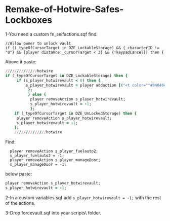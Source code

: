 # Remake-of-Hotwire-Safes-Lockboxes

 1-You need a custom fn_selfactions.sqf 
 find: 
 ```
 //Allow owner to unlock vault
if ((_typeOfCursorTarget in DZE_LockableStorage) && {_characterID != "0"} && {player distance _cursorTarget < 3} && {!keypadCancel}) then {
```

Above it paste: 

```ruby
//////////////hotwire
if (_typeOfCursorTarget in DZE_LockableStorage) then {	
	 if (s_player_hotwirevault < 0) then {                 	 
	     s_player_hotwirevault = player addaction [("<t color=""#B40404"">" + ("Hotwire Vault") +"</t>"), "scripts\forcevault.sqf",_cursorTarget, 0, false, true, "", ""];
          };				   
          } else {
           player removeAction s_player_hotwirevault;
           s_player_hotwirevault = -1;
           };	
	if (_typeOfCursorTarget in DZE_UnLockedStorage) then {
	 player removeAction s_player_hotwirevault;
     s_player_hotwirevault = -1;
	};
	//////////////hotwire
  ```
  
  Find:
  ```
  	player removeAction s_player_fuelauto2;
	s_player_fuelauto2 = -1;
	player removeAction s_player_manageDoor;
	s_player_manageDoor = -1;
  ```
  below paste:
  ```ruby
  player removeAction s_player_hotwirevault;
  s_player_hotwirevault = -1;
  ```
   2-In a custom variables.sqf add ```s_player_hotwirevault = -1;``` with the rest of the actions.
   
   3-Drop forcevault.sqf into your scripts\ folder.
